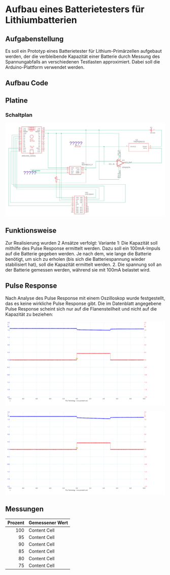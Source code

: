# Aufbau eines Batterietesters für Lithiumbatterien

## Aufgabenstellung
Es soll ein Prototyp eines Batterietester für Lithium-Primärzellen aufgebaut werden, der die verbleibende Kapazität einer Batterie durch Messung des Spannungabfalls an verschiedenen Testlasten approximiert. Dabei soll die Arduino-Plattform verwendet werden.

## Aufbau Code

## Platine
### Schaltplan
![Schaltplan](Schaltplan/schaltplan.png)


## Funktionsweise
Zur Realisierung wurden 2 Ansätze verfolgt:
   Variante 1:
   Die Kapazität soll mithilfe des Pulse Response ermittelt werden. Dazu soll ein 100mA-Impuls auf die Batterie gegeben werden. Je nach dem, wie lange die Batterie benötigt, um sich zu erholen (bis sich die Batteriespannung wieder stabilisiert hat), soll die Kapazität ermittelt werden.
   2. Die spannung soll an der Batterie gemessen werden, während sie mit 100mA belastet wird.

## Pulse Response 
Nach Analyse des Pulse Response mit einem Oszilloskop wurde festgestellt, das es keine wirkliche Pulse Response gibt. Die im Datenblatt angegebene Pulse Response scheint sich nur auf die Flanensteilheit und nicht auf die Kapazität zu beziehen:


![Messergbnis](Messergebnisse/350mA_impuls_5s_25%.png)

![350mA_impuls_5s_25%](Messergebnisse/350mA_impuls_5s_100%.png)


## Messungen


| Prozent  | Gemessener Wert |
| -------: | --------------- |
| 100  | Content Cell  |
|  95  | Content Cell  |
|  90  | Content Cell  |
|  85  | Content Cell  |
|  80  | Content Cell  |
|  75  | Content Cell  |


